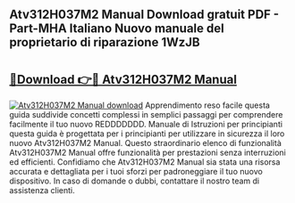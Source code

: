## Atv312H037M2 Manual Download gratuit PDF - Part-MHA Italiano Nuovo manuale del proprietario di riparazione 1WzJB

# <h2><a href="http://dfexni.blite.top/?on=Atv312H037M2+Manual">🔗Download 👉🔴 Atv312H037M2 Manual</a></h2>

[![Atv312H037M2 Manual download](https://i.imgur.com/lujVjoI.png)](http://dfexni.blite.top/?on=Atv312H037M2+Manual)
Apprendimento reso facile questa guida suddivide concetti complessi in semplici passaggi per comprendere facilmente il tuo nuovo REDDDDDDD. Manuale di Istruzioni per principianti questa guida è progettata per i principianti per utilizzare in sicurezza il loro nuovo Atv312H037M2 Manual. Questo straordinario elenco di funzionalità Atv312H037M2 Manual offre funzionalità per prestazioni senza interruzioni ed efficienti. Confidiamo che Atv312H037M2 Manual sia stata una risorsa accurata e dettagliata per i tuoi sforzi per padroneggiare il tuo nuovo dispositivo. In caso di domande o dubbi, contattare il nostro team di assistenza clienti.
